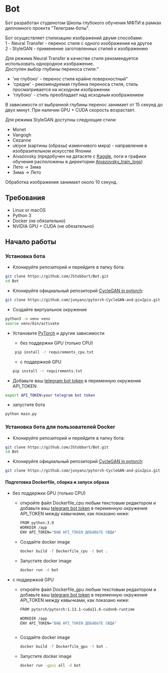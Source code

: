 # Bot

Бот разработан студенотом Школы глубокого обучения МФТИ в рамках дипломного проекта "Телеграм-боты".

Бот осуществляет стилизацию изображений двумя способами:  
1 - Neural Transfer - перенос стиля с одного изображения на другое  
2 - StyleGAN - применение заготовленных стилей к изображению

Для режима Neural Transfer в качестве стиля рекомендуется использовать однородное изображение.  
Доступен выбор глубины переноса стиля:"

- 'не глубоко' - перенос стиля крайне поверхностный"
- 'средне' - рекомендуемая глубина переноса стиля, стиль просматривается на исходном изображении
- 'глубоко' - стиль преобладает над исходным изображением

В зависимости от выбранной глубины перенос занимает от 15 секунд до двух минут. При наличии GPU + CUDA скорость
возрастает.

Для режима StyleGAN доступны следующие стили:

- Monet
- Vangogh
- Cezanne
- ukiyoe (картины (образы) изменчивого мира) - направление в изобразительном искусстве Японии
- Aivazovsky (предобучен на датасете с [Kaggle](https://www.kaggle.com/competitions/painter-by-numbers/data), логи и графики обучения расположены в директории [Aivazovsky_train_logs](https://github.com/JStobbart/Bot/tree/master/aivazovsky_train_logs))
- Лето -> Зима
- Зима -> Лето

Обработка изображения занимает около 10 секунд.

## Требования

- Linux or macOS
- Python 3
- Docker (не обязательно)
- NVIDIA GPU + CUDA (не обязательно)

## Начало работы

### Установка бота

- Клонируйте репозиторий и перейдите в папку бота:

```bash
git clone https://github.com/JStobbart/Bot.git
cd Bot
```

- Клонируйте официальный репозиторий [CycleGAN in pytorch](https://github.com/junyanz/pytorch-CycleGAN-and-pix2pix):

```bash
git clone https://github.com/junyanz/pytorch-CycleGAN-and-pix2pix.git
```

- Создайте виртуальное окружение

```bash
python3 -m venv venv
source venv/bin/activate
```

- Установите [PyTorch](http://pytorch.org) и другие зависимости
    - без поддержки GPU (только CPU)
    ```bash
     pip install -r requirements_cpu.txt
     ```
    - с поддержкой GPU
     ```bash
     pip install -r requirements.txt
     ```

- Добавьте ваш [telegram bot token](https://core.telegram.org/bots#how-do-i-create-a-bot)
  в переменную окружения API_TOKEN

```bash
export API_TOKEN=your telegram bot token
```

- запустите бота

```bash
python main.py
```

### Установка бота для пользователей Docker

- Клонируйте репозиторий и перейдите в папку бота:

```bash
git clone https://github.com/JStobbart/Bot.git
cd Bot
```

- Клонируйте официальный репозиторий [CycleGAN in pytorch](https://github.com/junyanz/pytorch-CycleGAN-and-pix2pix):

```bash
git clone https://github.com/junyanz/pytorch-CycleGAN-and-pix2pix.git
```

#### Подготовка Dockerfile, сборка и запуск образа

- без поддержки GPU (только CPU)
    - откройте файл Dockerfile_cpu любым текстовым редактором и добавьте
      ваш [telegram bot token](https://core.telegram.org/bots#how-do-i-create-a-bot)
      в переменную окружения API_TOKEN между кавычками, как показано ниже:
        ```bash
        FROM python:3.9
        WORKDIR /app
        ENV API_TOKEN="ВАШ API_TOKEN ДОБАВЬТЕ СЮДА"
        ```
    - Создайте docker image
        ```bash
        docker build -f Dockerfile_cpu -t bot .
        ```
    - Запустите docker image
        ```bash
        docker run -d bot
        ```

- с поддержкой GPU
    - откройте файл Dockerfile_gpu любым текстовым редактором и добавьте
      ваш [telegram bot token](https://core.telegram.org/bots#how-do-i-create-a-bot)
      в переменную окружения API_TOKEN между кавычками, как показано ниже:

         ```bash
        FROM pytorch/pytorch:1.13.1-cuda11.6-cudnn8-runtime
    
        WORKDIR /app
        ENV API_TOKEN="ВАШ API_TOKEN ДОБАВЬТЕ СЮДА"
            
        ```  
    - Создайте docker image

      ```bash
      docker build -f Dockerfile_gpu -t bot .
      ```
    - Запустите docker image

      ```bash
      docker run -gpus all -d bot
      ```




